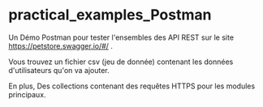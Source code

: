 # practical_examples_Postman
Un Démo Postman pour tester l'ensembles des API REST sur le site https://petstore.swagger.io/#/ .

Vous trouvez un fichier csv (jeu de donnée) contenant les données d'utilisateurs qu'on va ajouter.

En plus, Des collections contenant des requêtes HTTPS pour les modules principaux.
